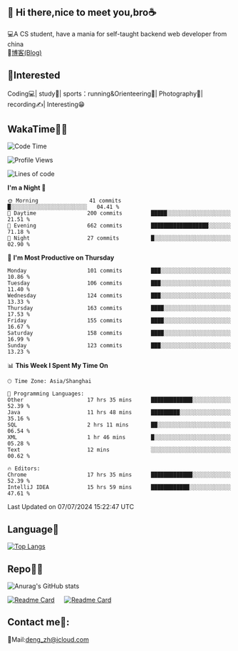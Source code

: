 👋 Hi there,nice to meet you,bro☕
---
💻A CS student, have a mania for self-taught backend web developer from china   
📌[博客(Blog)](https://github.com/HealUP/MyBlog)

 <!-- waka-box start -->
 <!-- waka-box end -->
 
🧲**Interested**
--
Coding💻| study📖| sports：running&Orienteering🏃‍| Photography📸| recording✍️| Interesting😁

WakaTime👨‍💻
---
<!--START_SECTION:waka-->
![Code Time](http://img.shields.io/badge/Code%20Time-1%2C420%20hrs%206%20mins-blue)

![Profile Views](http://img.shields.io/badge/Profile%20Views-0-blue)

![Lines of code](https://img.shields.io/badge/From%20Hello%20World%20I%27ve%20Written-205.0%20thousand%20lines%20of%20code-blue)

**I'm a Night 🦉** 

```text
🌞 Morning                41 commits          █░░░░░░░░░░░░░░░░░░░░░░░░   04.41 % 
🌆 Daytime                200 commits         █████░░░░░░░░░░░░░░░░░░░░   21.51 % 
🌃 Evening                662 commits         ██████████████████░░░░░░░   71.18 % 
🌙 Night                  27 commits          █░░░░░░░░░░░░░░░░░░░░░░░░   02.90 % 
```
📅 **I'm Most Productive on Thursday** 

```text
Monday                   101 commits         ███░░░░░░░░░░░░░░░░░░░░░░   10.86 % 
Tuesday                  106 commits         ███░░░░░░░░░░░░░░░░░░░░░░   11.40 % 
Wednesday                124 commits         ███░░░░░░░░░░░░░░░░░░░░░░   13.33 % 
Thursday                 163 commits         ████░░░░░░░░░░░░░░░░░░░░░   17.53 % 
Friday                   155 commits         ████░░░░░░░░░░░░░░░░░░░░░   16.67 % 
Saturday                 158 commits         ████░░░░░░░░░░░░░░░░░░░░░   16.99 % 
Sunday                   123 commits         ███░░░░░░░░░░░░░░░░░░░░░░   13.23 % 
```


📊 **This Week I Spent My Time On** 

```text
🕑︎ Time Zone: Asia/Shanghai

💬 Programming Languages: 
Other                    17 hrs 35 mins      █████████████░░░░░░░░░░░░   52.39 % 
Java                     11 hrs 48 mins      █████████░░░░░░░░░░░░░░░░   35.16 % 
SQL                      2 hrs 11 mins       ██░░░░░░░░░░░░░░░░░░░░░░░   06.54 % 
XML                      1 hr 46 mins        █░░░░░░░░░░░░░░░░░░░░░░░░   05.28 % 
Text                     12 mins             ░░░░░░░░░░░░░░░░░░░░░░░░░   00.62 % 

🔥 Editors: 
Chrome                   17 hrs 35 mins      █████████████░░░░░░░░░░░░   52.39 % 
IntelliJ IDEA            15 hrs 59 mins      ████████████░░░░░░░░░░░░░   47.61 % 
```


 Last Updated on 07/07/2024 15:22:47 UTC
<!--END_SECTION:waka-->

Language🚀
---
[![Top Langs](https://github-readme-stats.vercel.app/api/top-langs/?username=HealUP&layout=compact&hide_border=true)](https://github.com/HealUP)

Repo🧑‍💻
---
![Anurag's GitHub stats](https://github-readme-stats.vercel.app/api?username=HealUP&count_private=true&show_icons=true&theme=gruvbox&hide_border=true) 

[![Readme Card](https://github-readme-stats.vercel.app/api/pin/?username=HealUP&repo=InternetEy&theme=transparent)](https://github.com/HealUP/InternetEy) &emsp;
[![Readme Card](https://github-readme-stats.vercel.app/api/pin/?username=HealUP&repo=CampusExperience&theme=transparent)](https://github.com/HealUP/CampusExperience)


Contact me📱:
---
📮Mail:deng_zh@icloud.com  
